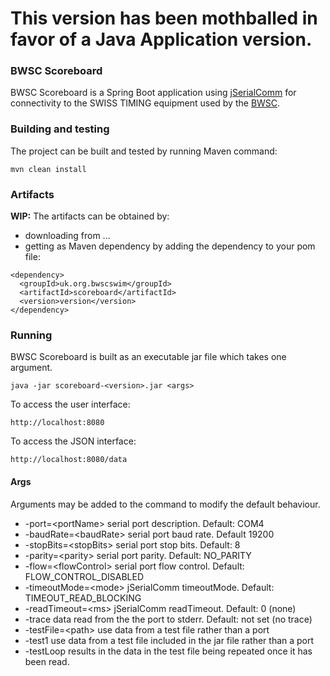 # This version has been mothballed in favor of a Java Application version.

### BWSC Scoreboard
BWSC Scoreboard is a Spring Boot application using [jSerialComm](http://fazecast.github.io/jSerialComm/) for connectivity to the SWISS TIMING equipment used by the [BWSC](https://www.bwscswim.org.uk/).

### Building and testing
The project can be built and tested by running Maven command:
~~~
mvn clean install
~~~

### Artifacts
**WIP:** The artifacts can be obtained by:
* downloading from ...
* getting as Maven dependency by adding the dependency to your pom file:
~~~
<dependency>
  <groupId>uk.org.bwscswim</groupId>
  <artifactId>scoreboard</artifactId>
  <version>version</version>
</dependency>
~~~

### Running

BWSC Scoreboard is built as an executable jar file which takes one argument.
~~~
java -jar scoreboard-<version>.jar <args>
~~~
To access the user interface:
~~~
http://localhost:8080
~~~
To access the JSON interface:
~~~
http://localhost:8080/data
~~~

#### Args
Arguments may be added to the command to modify the default behaviour.
 * -port=\<portName> serial port description. Default: COM4
 * -baudRate=\<baudRate> serial port baud rate. Default 19200
 * -stopBits=\<stopBits> serial port stop bits. Default: 8
 * -parity=\<parity> serial port parity. Default: NO_PARITY
 * -flow=\<flowControl> serial port flow control. Default: FLOW_CONTROL_DISABLED
 * -timeoutMode=\<mode> jSerialComm timeoutMode. Default: TIMEOUT_READ_BLOCKING
 * -readTimeout=\<ms> jSerialComm readTimeout. Default: 0 (none)
 * -trace data read from the the port to stderr. Default: not set (no trace)
 * -testFile=\<path> use data from a test file rather than a port
 * -test1 use data from a test file included in the jar file rather than a port
 * -testLoop results in the data in the test file being repeated once it has been read.
